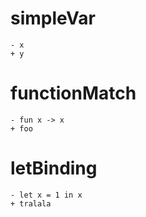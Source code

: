 # simpleVar
```
- x
+ y
```

# functionMatch
```
- fun x -> x
+ foo
```

# letBinding
```
- let x = 1 in x
+ tralala
```
